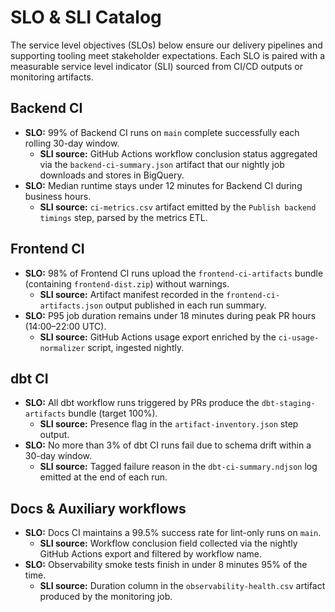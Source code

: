 # SLO & SLI Catalog

The service level objectives (SLOs) below ensure our delivery pipelines and supporting tooling meet stakeholder expectations. Each SLO is paired with a measurable service level indicator (SLI) sourced from CI/CD outputs or monitoring artifacts.

## Backend CI

* **SLO:** 99% of Backend CI runs on `main` complete successfully each rolling 30-day window.
  * **SLI source:** GitHub Actions workflow conclusion status aggregated via the `backend-ci-summary.json` artifact that our nightly job downloads and stores in BigQuery.
* **SLO:** Median runtime stays under 12 minutes for Backend CI during business hours.
  * **SLI source:** `ci-metrics.csv` artifact emitted by the `Publish backend timings` step, parsed by the metrics ETL.

## Frontend CI

* **SLO:** 98% of Frontend CI runs upload the `frontend-ci-artifacts` bundle (containing `frontend-dist.zip`) without warnings.
  * **SLI source:** Artifact manifest recorded in the `frontend-ci-artifacts.json` output published in each run summary.
* **SLO:** P95 job duration remains under 18 minutes during peak PR hours (14:00–22:00 UTC).
  * **SLI source:** GitHub Actions usage export enriched by the `ci-usage-normalizer` script, ingested nightly.

## dbt CI

* **SLO:** All dbt workflow runs triggered by PRs produce the `dbt-staging-artifacts` bundle (target 100%).
  * **SLI source:** Presence flag in the `artifact-inventory.json` step output.
* **SLO:** No more than 3% of dbt CI runs fail due to schema drift within a 30-day window.
  * **SLI source:** Tagged failure reason in the `dbt-ci-summary.ndjson` log emitted at the end of each run.

## Docs & Auxiliary workflows

* **SLO:** Docs CI maintains a 99.5% success rate for lint-only runs on `main`.
  * **SLI source:** Workflow conclusion field collected via the nightly GitHub Actions export and filtered by workflow name.
* **SLO:** Observability smoke tests finish in under 8 minutes 95% of the time.
  * **SLI source:** Duration column in the `observability-health.csv` artifact produced by the monitoring job.
